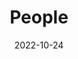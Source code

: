 ---
title: People
date: 2022-10-24
type: landing
sections:
  - block: people
    content:
      title: 
      # Choose which groups/teams of users to display.
      #   Edit `user_groups` in each user's profile to add them to one or more of these groups.
      user_groups:
          - 教师
          - 博士后
          - 博士在读
          - 硕士在读
          - 本科在读
          - 访问学生
          - 毕业学生

      sort_by: Params.last_name
      sort_ascending: true
    design:
      show_interests: false
      show_role: true
      show_social: true

  # - block: hero
  #   design:
  #     spacing:
  #       padding: ['0','0','0','0']
  #     background: 
  #       image: 
  #         filename: bg.png

  #   content:
  #     title: 
  #     text: |
  #       <meta name="viewport" content="width=device-width, initial-scale=1.0">

  #       <style>

  #           .center-text {
  #           text-align: center;}

  #           .flex-container {
  #           display: flex;
  #           justify-content: space-between;
  #           flex-direction: row; 
  #           flex-wrap: wrap;
  #           align-items: center;
  #           }

  #           .flex-element {
  #           flex: 0.5; 
  #           margin: 2%;
  #           /* 元素占据可用空间的比例 */}

  #       </style>
  #       <div class="center-text" style="margin-top:-13%;width:100%;margin-left:30%">
  #       <div style="display:flex;justify-content:center"><p style="font-size:1.5rem;">其他成员</p></div>
  #       <div class="flex-container" style="text-align:center;">

  #         <div class="flex-element">
  #             <div style="display:flex;justify-content:center"><img src="oyj.jpg" style="border-radius: 50%;width:160px;"></div>
  #             <p style="font-size:1rem;text-align: center;margin-top:6%;">欧阳健</p>
  #             <p style="font-size:0.7rem;color:grey;text-align: center;margin-top:-7%">Jian Ouyang</p>
  #             <p style="font-size:0.7rem;color:grey;text-align: center;margin-top:-12%;margin-bottom:-10%">高级研究学者</p>
  #             <a href="mailto:ouyj@mail.sustech.edu.cn" style="font-size:0.7rem;text-decoration:none;text-align: center;">ouyj@mail.sustech.edu.cn</a>
  #         </div>

  #         <div class="flex-element"style="text-align:center">
  #             <div style="display:flex;justify-content:center"><img src="wh.png" style="border-radius: 50%;width:160px;"></div>
  #             <p style="font-size:1rem;text-align: center;margin-top:6%;">吴昊</p>
  #             <p style="font-size:0.7rem;color:grey;text-align: center;margin-top:-7%">Hao Wu</p>
  #             <p style="font-size:0.7rem;color:grey;text-align: center;margin-top:-12%;margin-bottom:-10%">研究学者</p>
  #             <a href="mailto:wuh3@mail.sustech.edu.cn" style="font-size:0.7rem;text-decoration:none;text-align: center;">wuh3@mail.sustech.edu.cn</a>
  #         </div>

  #         <div class="flex-element" style="text-align:center">
  #             <div style="display:flex;justify-content:center"><img src="wlf.jpg" style="border-radius: 50%;width:160px;"></div>
  #             <p style="font-size:1rem;text-align: center;margin-top:6%;">王璐峰</p>
  #             <p style="font-size:0.7rem;color:grey;text-align: center;margin-top:-7%">Lufeng Wang</p>
  #             <p style="font-size:0.7rem;color:grey;text-align: center;margin-top:-12%;margin-bottom:-10%">算法工程师</p>
  #             <a href="mailto:wanglf@mail.sustech.edu.cn" style="font-size:0.7rem;text-decoration:none;text-align: center;">wanglf@mail.sustech.edu.cn</a>
  #         </div>

  #         <div class="flex-element" style="text-align:center">
  #             <div style="display:flex;justify-content:center"><img src="lg.png" style="border-radius: 50%;width:160px;"></div>
  #             <p style="font-size:1rem;text-align: center;margin-top:6%;">李广</p>
  #             <p style="font-size:0.7rem;color:grey;text-align: center;margin-top:-7%">Guang Li</p>
  #             <p style="font-size:0.7rem;color:grey;text-align: center;margin-top:-12%;margin-bottom:-10%">算法工程师</p>
  #             <a href="mailto:1451513175@qq.com" style="font-size:0.7rem;text-decoration:none;text-align: center;">1451513175@qq.com</a>
  #         </div>
          
  #         <div class="flex-element" style="text-align:center">
  #             <div style="display:flex;justify-content:center"><img src="fx.png" style="border-radius: 50%;width:160px;"></div>
  #             <p style="font-size:1rem;text-align: center;margin-top:6%;">付辛</p>
  #             <p style="font-size:0.7rem;color:grey;text-align: center;margin-top:-7%">Xin Fu</p>
  #             <p style="font-size:0.7rem;color:grey;text-align: center;margin-top:-12%;margin-bottom:-10%">行政助理</p>
  #             <a href="mailto:fux@mail.sustech.edu.cn" style="font-size:0.7rem;text-decoration:none;text-align: center;">fux@mail.sustech.edu.cn</a>
  #         </div>
          
  #         <div class="flex-element" style="text-align:center">
  #             <div style="display:flex;justify-content:center"><img src="jry.png" style="border-radius: 50%;width:160px;"></div>
  #             <p style="font-size:1rem;text-align: center;margin-top:6%;">吉睿雅</p>
  #             <p style="font-size:0.7rem;color:grey;text-align: center;margin-top:-7%">Ruiya Ji</p>
  #             <p style="font-size:0.7rem;color:grey;text-align: center;margin-top:-12%;margin-bottom:-10%">科研助理</p>
  #             <a href="mailto:jiry@mail.sustech.edu.cn" style="font-size:0.7rem;text-decoration:none;text-align: center;">jiry@mail.sustech.edu.cn</a>
  #       </div>

  #       </div>
  #       </div>
---